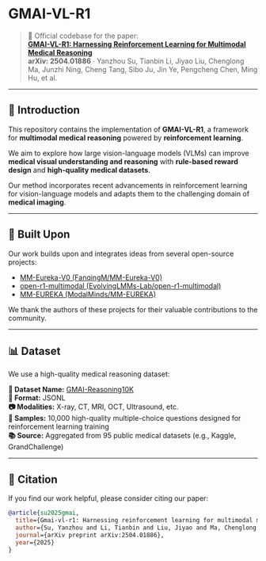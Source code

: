# GMAI-VL-R1

> 🔬 Official codebase for the paper:  
> **[GMAI-VL-R1: Harnessing Reinforcement Learning for Multimodal Medical Reasoning](https://arxiv.org/pdf/2504.01886)**  
> **arXiv: 2504.01886** · Yanzhou Su, Tianbin Li, Jiyao Liu, Chenglong Ma, Junzhi Ning, Cheng Tang, Sibo Ju, Jin Ye, Pengcheng Chen, Ming Hu, et al.

---

## 📘 Introduction

This repository contains the implementation of **GMAI-VL-R1**, a framework for **multimodal medical reasoning** powered by **reinforcement learning**.

We aim to explore how large vision-language models (VLMs) can improve **medical visual understanding and reasoning** with **rule-based reward design** and **high-quality medical datasets**.

Our method incorporates recent advancements in reinforcement learning for vision-language models and adapts them to the challenging domain of **medical imaging**.

---

## 🧠 Built Upon

Our work builds upon and integrates ideas from several open-source projects:

- [MM-Eureka-V0 (FanqingM/MM-Eureka-V0)](https://github.com/FanqingM/MM-Eureka-V0)
- [open-r1-multimodal (EvolvingLMMs-Lab/open-r1-multimodal)](https://github.com/EvolvingLMMs-Lab/open-r1-multimodal)
- [MM-EUREKA (ModalMinds/MM-EUREKA)](https://github.com/ModalMinds/MM-EUREKA)  

We thank the authors of these projects for their valuable contributions to the community.

---

## 📊 Dataset

We use a high-quality medical reasoning dataset:

**📁 Dataset Name:** [GMAI-Reasoning10K](https://huggingface.co/datasets/General-Medical-AI/GMAI-Reasoning10K)  
**📄 Format:** JSONL  
**📷 Modalities:** X-ray, CT, MRI, OCT, Ultrasound, etc.  
**🔢 Samples:** 10,000 high-quality multiple-choice questions designed for reinforcement learning training     
**📚 Source:** Aggregated from 95 public medical datasets (e.g., Kaggle, GrandChallenge)

---


## 📜 Citation

If you find our work helpful, please consider citing our paper:

```bibtex
@article{su2025gmai,
  title={Gmai-vl-r1: Harnessing reinforcement learning for multimodal medical reasoning},
  author={Su, Yanzhou and Li, Tianbin and Liu, Jiyao and Ma, Chenglong and Ning, Junzhi and Tang, Cheng and Ju, Sibo and Ye, Jin and Chen, Pengcheng and Hu, Ming and others},
  journal={arXiv preprint arXiv:2504.01886},
  year={2025}
}
